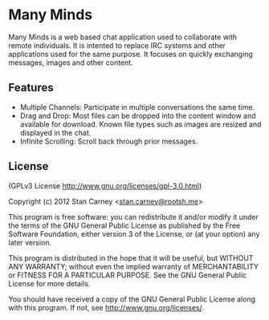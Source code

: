 
# Many Minds

Many Minds is a web based chat application used to collaborate with remote individuals. It is intented to replace IRC systems and other applications used for the same purpose. It focuses on quickly exchanging messages, images and other content.

## Features

  * Multiple Channels: Participate in multiple conversations the same time.
  * Drag and Drop: Most files can be dropped into the content window and available for download. Known file types such as images are resized and displayed in the chat.
  * Infinite Scrolling: Scroll back through prior messages.

## License 

(GPLv3 License http://www.gnu.org/licenses/gpl-3.0.html)

Copyright (c) 2012 Stan Carney &lt;stan.carney@rootsh.me&gt;

This program is free software: you can redistribute it and/or modify
it under the terms of the GNU General Public License as published by
the Free Software Foundation, either version 3 of the License, or
(at your option) any later version.

This program is distributed in the hope that it will be useful,
but WITHOUT ANY WARRANTY; without even the implied warranty of
MERCHANTABILITY or FITNESS FOR A PARTICULAR PURPOSE.  See the
GNU General Public License for more details.

You should have received a copy of the GNU General Public License
along with this program.  If not, see <http://www.gnu.org/licenses/>.